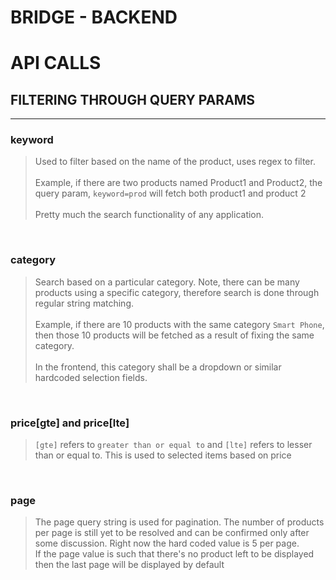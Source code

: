 # BRIDGE - BACKEND

# API CALLS

## FILTERING THROUGH QUERY PARAMS

<hr>

### keyword 
> Used to filter based on the name of the product, uses regex to filter. <br><br>
Example, if there are two products named Product1 and Product2, the query param, `keyword=prod` will fetch both product1 and product 2 <br><br>
Pretty much the search functionality of any application.

<br>

### category
> Search based on a particular category. Note, there can be many products using a specific category, therefore search is done through regular string matching.<br><br>
Example, if there are 10 products with the same category `Smart Phone`, then those 10 products will be fetched as a result of fixing the same category. <br><br>
In the frontend, this category shall be a dropdown or similar hardcoded selection fields.

<br>

### price\[gte] and price\[lte]
> `[gte]` refers to `greater than or equal to` and `[lte]` refers to lesser than or equal to. This is used to selected items based on price

<br>

### page
> The page query string is used for pagination. The number of products per page is still yet to be resolved and can be confirmed only after some discussion. Right now the hard coded value is 5 per page. <br>
If the page value is such that there's no product left to be displayed then the last page will be displayed by default